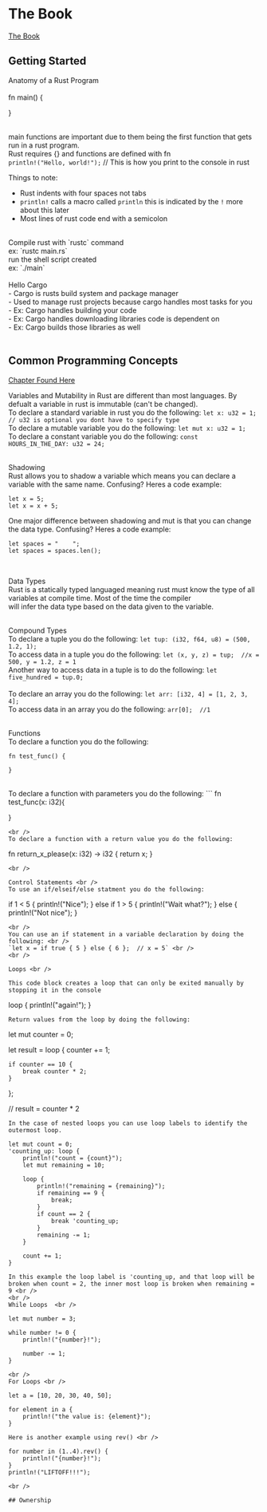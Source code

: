 # The Book

[The Book](https://doc.rust-lang.org/book/)

## Getting Started

Anatomy of a Rust Program <br />
<br />
fn main() {
            
}           
<br />

main functions are important due to them being the first function that gets run in a rust program. <br />
Rust requires {} and functions are defined with fn <br />
`println!("Hello, world!");` // This is how you print to the console in rust <br />

Things to note:
- Rust indents with four spaces not tabs
- `println!` calls a macro called `println` this is indicated by the `!` more about this later
- Most lines of rust code end with a semicolon
<br />
Compile rust with `rustc` command <br />
ex: `rustc main.rs` <br />
run the shell script created  <br />
ex: `./main`  <br />
<br />
Hello Cargo <br />
- Cargo is rusts build system and package manager                       <br />
- Used to manage rust projects because cargo handles most tasks for you <br />
- Ex: Cargo handles building your code                                  <br />
- Ex: Cargo handles downloading libraries code is dependent on          <br />
- Ex: Cargo builds those libraries as well                              <br />
<br />

## Common Programming Concepts

[Chapter Found Here](https://doc.rust-lang.org/book/ch03-01-variables-and-mutability.html) <br /> 

Variables and Mutability in Rust are different than most languages. By defualt a variable in rust is immutable (can't be changed). <br />
To declare a standard variable in rust you do the following: `let x: u32 = 1;   // u32 is optional you dont have to specify type` <br />
To declare a mutable variable you do the following: `let mut x: u32 = 1;` <br />
To declare a constant variable you do the following: `const HOURS_IN_THE_DAY: u32 = 24;` <br />
<br />

Shadowing <br />
Rust allows you to shadow a variable which means you can declare a variable with the same name. Confusing? Heres a code example: <br />
```
let x = 5;
let x = x + 5;
```
One major difference between shadowing and mut is that you can change the data type. Confusing? Heres a code example: <br />
```
let spaces = "    ";
let spaces = spaces.len();
```
<br />

Data Types <br />
Rust is a statically typed languaged meaning rust must know the type of all variables at compile time. Most of the time the compiler <br />
will infer the data type based on the data given to the variable. <br />
<br />

Compound Types <br />
To declare a tuple you do the following: `let tup: (i32, f64, u8) = (500, 1.2, 1);` <br />
To access data in a tuple you do the following: `let (x, y, z) = tup;  //x = 500, y = 1.2, z = 1` <br />
Another way to access data in a tuple is to do the following: `let five_hundred = tup.0;` <br />
<br />
To declare an array you do the following: `let arr: [i32, 4] = [1, 2, 3, 4];` <br />
To access data in an array you do the following: `arr[0];  //1` <br />
<br />

Functions <br />
To declare a function you do the following:
```
fn test_func() {

}
```
<br />
To declare a function with parameters you do the following:
```
fn test_func(x: i32){

}
```
<br />
To declare a function with a return value you do the following:
```
fn return_x_please(x: i32) -> i32 {
    return x;
}
```
<br />

Control Statements <br />
To use an if/elseif/else statment you do the following:
```
if 1 < 5 {
    println!("Nice");
} else if 1 > 5 {
    println!("Wait what?");
} else {
    println!("Not nice");
}

```
<br />
You can use an if statement in a variable declaration by doing the following: <br />
`let x = if true { 5 } else { 6 };  // x = 5` <br />
<br />

Loops <br />

This code block creates a loop that can only be exited manually by stopping it in the console
```
loop {
    println!("again!");
}
```
Return values from the loop by doing the following:
```
let mut counter = 0;

let result = loop {
    counter += 1;

    if counter == 10 {
        break counter * 2;
    }
};

// result = counter * 2
```
In the case of nested loops you can use loop labels to identify the outermost loop.
```
    let mut count = 0;
    'counting_up: loop {
        println!("count = {count}");
        let mut remaining = 10;

        loop {
            println!("remaining = {remaining}");
            if remaining == 9 {
                break;
            }
            if count == 2 {
                break 'counting_up;
            }
            remaining -= 1;
        }

        count += 1;
    }
```
In this example the loop label is 'counting_up, and that loop will be broken when count = 2, the inner most loop is broken when remaining = 9 <br /> 
<br /> 
While Loops  <br />
```
    let mut number = 3;

    while number != 0 {
        println!("{number}!");

        number -= 1;
    }
```
<br />
For Loops <br />
```
    let a = [10, 20, 30, 40, 50];

    for element in a {
        println!("the value is: {element}");
    }
```
Here is another example using rev() <br />
```
    for number in (1..4).rev() {
        println!("{number}!");
    }
    println!("LIFTOFF!!!");
```
<br />

## Ownership




